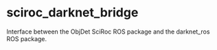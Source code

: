 # sciroc_darknet_bridge
Interface between the ObjDet SciRoc ROS package and the darknet_ros ROS package.
